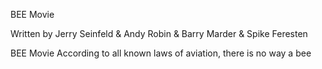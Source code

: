 BEE Movie

Written by Jerry Seinfeld & Andy Robin & Barry Marder & Spike Feresten


BEE Movie
According to all known laws of aviation, there is no way a bee